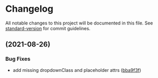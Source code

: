 # Changelog

All notable changes to this project will be documented in this file. See [standard-version](https://github.com/conventional-changelog/standard-version) for commit guidelines.

## [](https://github.com/prysmex/ember-eui/compare/v0.7.16...v) (2021-08-26)


### Bug Fixes

* add missing dropdownClass and placeholder attrs ([bba9f3f](https://github.com/prysmex/ember-eui/commit/bba9f3f44c95a6fb59a0e1d1315f95e34798a2cc))

